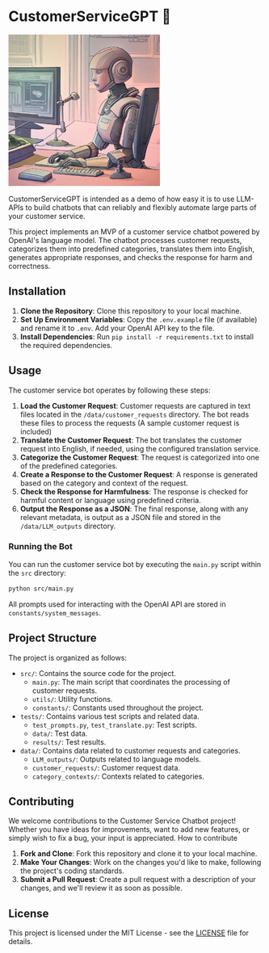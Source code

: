 # CustomerServiceGPT 🤖

<img src="https://github.com/attkap/CustomerServiceGPT/blob/main/stable-diffusion-xl_clipdrop-variants_clipdrop-relight-4.jpeg" alt="CustomerServiceGPT Illustration" width="300"/>


CustomerServiceGPT is intended as a demo of how easy it is to use LLM-APIs to build chatbots that can reliably and flexibly automate large parts of your customer service. 

This project implements an MVP of a customer service chatbot powered by OpenAI's language model. The chatbot processes customer requests, categorizes them into predefined categories, translates them into English, generates appropriate responses, and checks the response for harm and correctness.

## Installation

1. **Clone the Repository**: Clone this repository to your local machine.
2. **Set Up Environment Variables**: Copy the `.env.example` file (if available) and rename it to `.env`. Add your OpenAI API key to the file.
3. **Install Dependencies**: Run `pip install -r requirements.txt` to install the required dependencies.

## Usage

The customer service bot operates by following these steps:

1. **Load the Customer Request**: Customer requests are captured in text files located in the `/data/customer_requests` directory. The bot reads these files to process the requests (A sample customer request is included)
2. **Translate the Customer Request**: The bot translates the customer request into English, if needed, using the configured translation service.
3. **Categorize the Customer Request**: The request is categorized into one of the predefined categories.
4. **Create a Response to the Customer Request**: A response is generated based on the category and context of the request.
5. **Check the Response for Harmfulness**: The response is checked for harmful content or language using predefined criteria.
6. **Output the Response as a JSON**: The final response, along with any relevant metadata, is output as a JSON file and stored in the `/data/LLM_outputs` directory.

### Running the Bot

You can run the customer service bot by executing the `main.py` script within the `src` directory:

```bash
python src/main.py
```

All prompts used for interacting with the OpenAI API are stored in `constants/system_messages`.

## Project Structure

The project is organized as follows:

- `src/`: Contains the source code for the project.
  - `main.py`: The main script that coordinates the processing of customer requests.
  - `utils/`: Utility functions.
  - `constants/`: Constants used throughout the project.
- `tests/`: Contains various test scripts and related data.
  - `test_prompts.py`, `test_translate.py`: Test scripts.
  - `data/`: Test data.
  - `results/`: Test results.
- `data/`: Contains data related to customer requests and categories.
  - `LLM_outputs/`: Outputs related to language models.
  - `customer_requests/`: Customer request data.
  - `category_contexts/`: Contexts related to categories.
 
## Contributing
We welcome contributions to the Customer Service Chatbot project! Whether you have ideas for improvements, want to add new features, or simply wish to fix a bug, your input is appreciated. How to contribute

1. **Fork and Clone**: Fork this repository and clone it to your local machine.
2. **Make Your Changes**: Work on the changes you'd like to make, following the project's coding standards.
3. **Submit a Pull Request**: Create a pull request with a description of your changes, and we'll review it as soon as possible.

## License

This project is licensed under the MIT License - see the [LICENSE](LICENSE) file for details.

